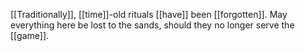 [[Traditionally]], [[time]]-old rituals [[have]] been [[forgotten]]. May everything here be lost to the sands, should they no longer serve the [[game]].